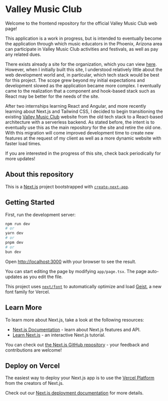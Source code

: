 # Valley Music Club
Welcome to the frontend repository for the official Valley Music Club web page!

This application is a work in progress, but is intended to eventually become the application through which music educators in the Phoenix, Arizona area can participate in Valley Music Club activities and festivals, as well as pay any related dues. 

There exists already a site for the organization, which you can view [here](https://valleymusicclub.com/). However, when I initially built this site, I understood relatively little about the web development world and, in particular, which tech stack would be best for this project. The scope grew beyond my initial expectations and development slowed as the application became more complex. I eventually came to the realization that a component and hook-based stack such as React may be better for the needs of the site.

After two internships learning React and Angular, and more recently learning about Next.js and Tailwind CSS, I decided to begin transitioning the existing [Valley Music Club](https://valleymusicclub.com/) website from the old tech stack to a React-based architecture with a serverless backend. As stated before, the intent is to eventually use this as the main repository for the site and retire the old one. With this migration will come improved development time to create new features at the request of my client as well as a more dynamic website with faster load times.

If you are interested in the progress of this site, check back periodically for more updates!


## About this repository

This is a [Next.js](https://nextjs.org) project bootstrapped with [`create-next-app`](https://nextjs.org/docs/app/api-reference/cli/create-next-app).

## Getting Started

First, run the development server:

```bash
npm run dev
# or
yarn dev
# or
pnpm dev
# or
bun dev
```

Open [http://localhost:3000](http://localhost:3000) with your browser to see the result.

You can start editing the page by modifying `app/page.tsx`. The page auto-updates as you edit the file.

This project uses [`next/font`](https://nextjs.org/docs/app/building-your-application/optimizing/fonts) to automatically optimize and load [Geist](https://vercel.com/font), a new font family for Vercel.

## Learn More

To learn more about Next.js, take a look at the following resources:

- [Next.js Documentation](https://nextjs.org/docs) - learn about Next.js features and API.
- [Learn Next.js](https://nextjs.org/learn) - an interactive Next.js tutorial.

You can check out [the Next.js GitHub repository](https://github.com/vercel/next.js) - your feedback and contributions are welcome!

## Deploy on Vercel

The easiest way to deploy your Next.js app is to use the [Vercel Platform](https://vercel.com/new?utm_medium=default-template&filter=next.js&utm_source=create-next-app&utm_campaign=create-next-app-readme) from the creators of Next.js.

Check out our [Next.js deployment documentation](https://nextjs.org/docs/app/building-your-application/deploying) for more details.

